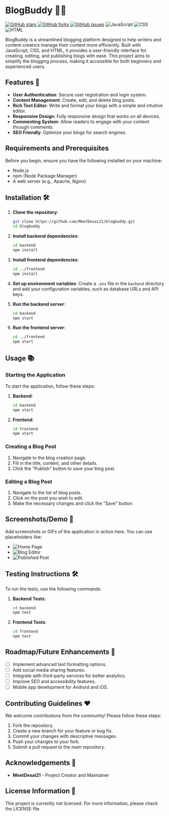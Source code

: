 # BlogBuddy 📝✨
 
[![GitHub stars](https://img.shields.io/github/stars/MeetDesai21/blogbuddy.svg)](https://github.com/MeetDesai21/blogbuddy/stargazers) [![GitHub forks](https://img.shields.io/github/forks/MeetDesai21/blogbuddy.svg)](https://github.com/MeetDesai21/blogbuddy/network) [![GitHub issues](https://img.shields.io/github/issues/MeetDesai21/blogbuddy.svg)](https://github.com/MeetDesai21/blogbuddy/issues) ![JavaScript](https://img.shields.io/badge/JavaScript-F7DF1E?style=flat&logo=javascript&logoColor=white) ![CSS](https://img.shields.io/badge/CSS-1572B6?style=flat&logo=css&logoColor=white) ![HTML](https://img.shields.io/badge/HTML-E34F26?style=flat&logo=html&logoColor=white)
 
BlogBuddy is a streamlined blogging platform designed to help writers and content creators manage their content more efficiently. Built with JavaScript, CSS, and HTML, it provides a user-friendly interface for creating, editing, and publishing blogs with ease. This project aims to simplify the blogging process, making it accessible for both beginners and experienced users.
 
## Features 🚀
 
- **User Authentication**: Secure user registration and login system.
- **Content Management**: Create, edit, and delete blog posts.
- **Rich Text Editor**: Write and format your blogs with a simple and intuitive editor.
- **Responsive Design**: Fully responsive design that works on all devices.
- **Commenting System**: Allow readers to engage with your content through comments.
- **SEO Friendly**: Optimize your blogs for search engines.
 
## Requirements and Prerequisites
 
Before you begin, ensure you have the following installed on your machine:
 
- Node.js
- npm (Node Package Manager)
- A web server (e.g., Apache, Nginx)
 
## Installation 🛠️
 
1. **Clone the repository**:
    ```sh
    git clone https://github.com/MeetDesai21/blogbuddy.git
    cd blogbuddy
    ```
 
2. **Install backend dependencies**:
    ```sh
    cd backend
    npm install
    ```
 
3. **Install frontend dependencies**:
    ```sh
    cd ../frontend
    npm install
    ```
 
4. **Set up environment variables**:
    Create a `.env` file in the `backend` directory and add your configuration variables, such as database URLs and API keys.
 
5. **Run the backend server**:
    ```sh
    cd backend
    npm start
    ```
 
6. **Run the frontend server**:
    ```sh
    cd ../frontend
    npm start
    ```
 
## Usage 📚
 
### Starting the Application
 
To start the application, follow these steps:
 
1. **Backend**:
    ```sh
    cd backend
    npm start
    ```
 
2. **Frontend**:
    ```sh
    cd frontend
    npm start
    ```
 
### Creating a Blog Post
 
1. Navigate to the blog creation page.
2. Fill in the title, content, and other details.
3. Click the "Publish" button to save your blog post.
 
### Editing a Blog Post
 
1. Navigate to the list of blog posts.
2. Click on the post you wish to edit.
3. Make the necessary changes and click the "Save" button.
 
## Screenshots/Demo 📸
 
Add screenshots or GIFs of the application in action here. You can use placeholders like:
 
- ![Home Page](images/home-page.png)
- ![Blog Editor](images/blog-editor.png)
- ![Published Post](images/published-post.png)
 
## Testing Instructions 🛠️
 
To run the tests, use the following commands:
 
1. **Backend Tests**:
    ```sh
    cd backend
    npm test
    ```
 
2. **Frontend Tests**:
    ```sh
    cd frontend
    npm test
    ```
 
## Roadmap/Future Enhancements 🌟
 
- [ ] Implement advanced text formatting options.
- [ ] Add social media sharing features.
- [ ] Integrate with third-party services for better analytics.
- [ ] Improve SEO and accessibility features.
- [ ] Mobile app development for Android and iOS.
 
## Contributing Guidelines ❤️
 
We welcome contributions from the community! Please follow these steps:
 
1. Fork the repository.
2. Create a new branch for your feature or bug fix.
3. Commit your changes with descriptive messages.
4. Push your changes to your fork.
5. Submit a pull request to the main repository.
 
## Acknowledgements 🙏
 
- **MeetDesai21** - Project Creator and Maintainer
 
## License Information 📜
 
This project is currently not licensed. For more information, please check the LICENSE file.
